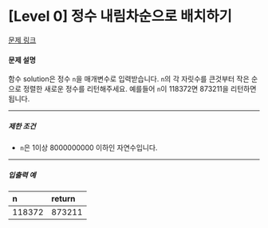 # [Level 0] 정수 내림차순으로 배치하기

[문제 링크](https://school.programmers.co.kr/learn/courses/30/lessons/12933)

#### 문제 설명

함수 solution은 정수 ```n```을 매개변수로 입력받습니다. ```n```의 각 자릿수를 큰것부터 작은 순으로 정렬한 새로운 정수를 리턴해주세요. 예를들어 ```n```이 118372면 873211을 리턴하면 됩니다.

---

##### 제한 조건

- ```n```은 1이상 8000000000 이하인 자연수입니다.

---

##### 입출력 예

|n|return|
|:---|:---|
|118372|873211|

